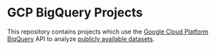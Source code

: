 # GCP BigQuery Projects

This repository contains projects which use the [Google Cloud Platform BiqQuery](https://cloud.google.com/bigquery/) API to analyze [publicly available datasets](https://cloud.google.com/public-datasets/).
